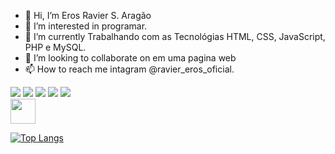 - 👋 Hi, I’m Eros Ravier S. Aragão
- 👀 I’m interested in programar.
- 🌱 I’m currently  Trabalhando com as Tecnológias HTML, CSS, JavaScript, PHP e MySQL.
- 💞️ I’m looking to collaborate on  em uma  pagina web
- 📫 How to reach me  intagram  @ravier_eros_oficial.
<div>
<a href="https://www.youtube.com/seu-canal-youtube-aqui" target="_blank"><img src="https://img.shields.io/badge/YouTube-FF0000?style=for-the-badge&logo=youtube&logoColor=white" target="_blank"></a>
<a href="https://instagram.com/https://www.instagram.com/ravier_eros_ofc/" target="_blank"><img src="https://img.shields.io/badge/-Instagram-%23E4405F?style=for-the-badge&logo=instagram&logoColor=white" target="_blank"></a>
<a href="https://www.twitch.tv/https://twitter.com/Corynga_Johnnes" target="_blank"><img src="https://img.shields.io/badge/Twitch-9146FF?style=for-the-badge&logo=twitch&logoColor=white" target="_blank"></a>
<a href = "mailto:deverosravier.15@gmail.com"><img src="https://img.shields.io/badge/Gmail-D14836?style=for-the-badge&logo=gmail&logoColor=white" target="_blank"></a>
<a href="https://www.linkedin.com/in/ https://www.linkedin.com/in/eros-ravier-silva-aragao-511526196/" target="_blank"><img src="https://img.shields.io/badge/-LinkedIn-%230077B5?style=for-the-badge&logo=linkedin&logoColor=white" target="_blank"></a>   
</div>


<img src="https://cdn.jsdelivr.net/gh/devicons/devicon/icons/git/git-original.svg" width="40" height="40"/>

[![Top Langs](https://github-readme-stats.vercel.app/api/top-langs/?username=anuraghazra&layout=compact)](https://github.com/anuraghazra/github-readme-stats)
